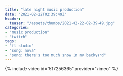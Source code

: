 ```yaml
---
title: "late night music production"
date: "2021-02-22T02:39:49Z"
header:
  teaser: "/assets/thumbs/2021-02-22-02-39-49.jpg"
categories:
- "music production"
- "twitch"
tags:
- "fl studio"
- "song: nova"
- "song: there's too much snow in my backyard"
---
```

{% include video id="517256365" provider="vimeo" %}
